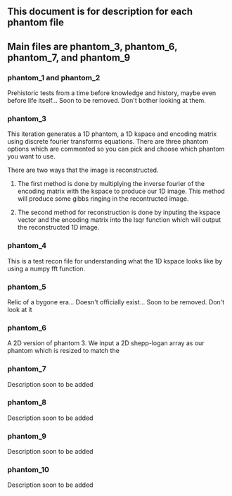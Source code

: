 ## This document is for description for each phantom file

## Main files are phantom_3, phantom_6, phantom_7, and phantom_9


### phantom_1 and phantom_2 

Prehistoric tests from a time before knowledge and history, maybe even before life itself... Soon to be removed. Don't bother looking at them.

### phantom_3

This iteration generates a 1D phantom, a 1D kspace and encoding matrix using discrete fourier transforms equations. There are three phantom options which are commented so you can pick and choose which phantom you want to use. 

There are two ways that the image is reconstructed. 

1. The first method is done by multiplying the inverse fourier of the encoding matrix with the kspace to produce our 1D image. This method will produce some gibbs ringing in the recontructed image. 

2. The second method for reconstruction is done by inputing the kspace vector and the encoding matrix into the lsqr function which will output the reconstructed 1D image. 

### phantom_4 

This is a test recon file for understanding what the 1D kspace looks like by using a numpy fft function.

### phantom_5

Relic of a bygone era... Doesn't officially exist... Soon to be removed. Don't look at it

### phantom_6

A 2D version of phantom 3. We input a 2D shepp-logan array as our phantom which is resized to match the

### phantom_7

Description soon to be added

### phantom_8

Description soon to be added

### phantom_9

Description soon to be added

### phantom_10

Description soon to be added
